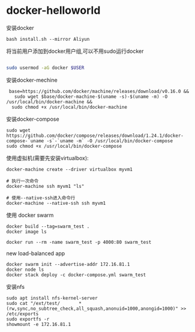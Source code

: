 # docker-helloworld

安装docker

```
bash install.sh --mirror Aliyun
```

将当前用户添加到docker用户组,可以不用sudo运行docker

```bash

sudo usermod -aG docker $USER
```

安装docker-mechine

```
 base=https://github.com/docker/machine/releases/download/v0.16.0 &&
   sudo wget $base/docker-machine-$(uname -s)-$(uname -m) -O /usr/local/bin/docker-machine &&
  sudo chmod +x /usr/local/bin/docker-machine
```

安装docker-compose

```
sudo wget https://github.com/docker/compose/releases/download/1.24.1/docker-compose-`uname -s`-`uname -m` -O /usr/local/bin/docker-compose
sudo chmod +x /usr/local/bin/docker-compose
```

使用虚拟机(需要先安装virtualbox):

```
docker-machine create --driver virtualbox myvm1

# 执行一次命令
docker-machine ssh myvm1 "ls"

# 使用--native-ssh进入命令行
docker-machine --native-ssh ssh myvm1
```

使用 docker swarm
```
docker build --tag=swarm_test .
docker image ls

docker run --rm -name swarm_test -p 4000:80 swarm_test
```

new load-balanced app
```
docker swarm init --advertise-addr 172.16.81.1
docker node ls
docker stack deploy -c docker-compose.yml swarm_test

```

安装nfs

```
sudo apt install nfs-kernel-server
sudo cat "/ext/test/       *(rw,sync,no_subtree_check,all_squash,anonuid=1000,anongid=1000)" >> /etc/exports
sudo exportfs -r
showmount -e 172.16.81.1
```